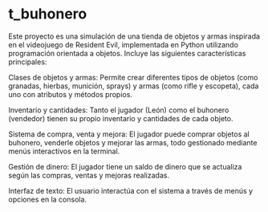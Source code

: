 # t_buhonero
Este proyecto es una simulación de una tienda de objetos y armas inspirada en el videojuego de Resident Evil, implementada en Python utilizando programación orientada a objetos. Incluye las siguientes características principales:

Clases de objetos y armas: Permite crear diferentes tipos de objetos (como granadas, hierbas, munición, sprays) y armas (como rifle y escopeta), cada uno con atributos y métodos propios.

Inventario y cantidades: Tanto el jugador (León) como el buhonero (vendedor) tienen su propio inventario y cantidades de cada objeto.

Sistema de compra, venta y mejora: El jugador puede comprar objetos al buhonero, venderle objetos y mejorar las armas, todo gestionado mediante menús interactivos en la terminal.

Gestión de dinero: El jugador tiene un saldo de dinero que se actualiza según las compras, ventas y mejoras realizadas.

Interfaz de texto: El usuario interactúa con el sistema a través de menús y opciones en la consola.
